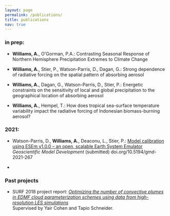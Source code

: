 ```yaml
---
layout: page
permalink: /publications/
title: publications
nav: true
---
```


### in prep:  

 - **Williams, A.**, O'Gorman, P.A.: Contrasting Seasonal Response of Northern Hemisphere Precipitation Extremes to Climate Change

 - **Williams, A.**, Stier, P., Watson-Parris, D., Dagan, G.: Strong dependence of radiative forcing on the spatial pattern of absorbing aerosol

 - **Williams, A.**, Dagan, G., Watson-Parris, D., Stier, P.: Energetic constraints on the sensitivity of local and global precipitation to the geographical location of absorbing aerosol
 
 - **Williams, A.**, Hempel, T.: How does tropical sea-surface temperature variability impact the radiative forcing of Indonesian biomass-burning aerosol?

### 2021:

 - Watson-Parris, D., **Williams, A.**, Deaconu, L., Stier, P.: [Model calibration using ESEm v1.0.0 – an open, scalable Earth System Emulator](https://gmd.copernicus.org/preprints/gmd-2021-267/) \
    *Geoscientific Model Development* (submitted) doi.org/10.5194/gmd-2021-267
    
 - 


### Past projects

 - SURF 2018 project report: [*Optimizing the number of convective plumes in EDMF cloud parameterization schemes using data from high-resolution LES simulations*](https://andrewwilliams3142.github.io/assets/pdf/Optimizing_the_number_of_convective_plumes_in_EDMF_cloud_parameterization_schemes_using_data_from_high_resolution_LES_simulations.pdf) \
   Supervised by Yair Cohen and Tapio Schneider.
